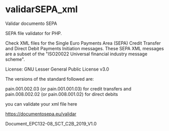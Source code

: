# validarSEPA_xml
Validar documento SEPA

SEPA file validator for PHP.

Check XML files for the Single Euro Payments Area (SEPA) Credit Transfer and Direct Debit Payments Initiation messages. These SEPA XML messages are a subset of the "ISO20022 Universal financial industry message scheme".

License: GNU Lesser General Public License v3.0

The versions of the standard followed are:

pain.001.002.03 (or pain.001.001.03) for credit transfers
and pain.008.002.02 (or pain.008.001.02) for direct debits

you can validate your xml file here

https://documentosepa.eu/validar

Document_EPC132-08_SCT_C2B_2019_V1.0

